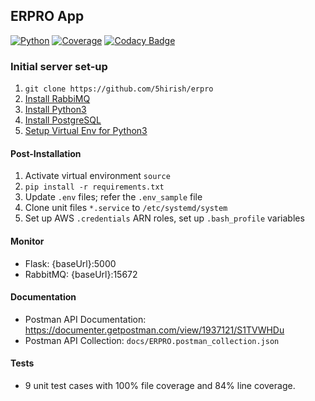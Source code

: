 ## ERPRO App
[![Python](https://img.shields.io/badge/python-3.4_3.5_3.6-blue.svg)]()
[![Coverage](https://img.shields.io/badge/coverage-84-green.svg)]()
[![Codacy Badge](https://api.codacy.com/project/badge/Grade/a700a69ec99c46d4a5bef0eb6f774d78)](https://www.codacy.com/app/5hirish/erpro?utm_source=github.com&amp;utm_medium=referral&amp;utm_content=5hirish/erpro&amp;utm_campaign=Badge_Grade)

### Initial server set-up
1.  `git clone https://github.com/5hirish/erpro`
2. [Install RabbiMQ](https://tecadmin.net/install-rabbitmq-server-on-ubuntu/)
3. [Install Python3](https://help.dreamhost.com/hc/en-us/articles/115000702772-Installing-a-custom-version-of-Python-3)
4.  [Install PostgreSQL](https://www.fullstackpython.com/blog/postgresql-python-3-psycopg2-ubuntu-1604.html)
5. [Setup Virtual Env for Python3](https://help.dreamhost.com/hc/en-us/articles/115000695551-Installing-and-using-virtualenv-with-Python-3)

#### Post-Installation

1) Activate virtual environment `source`
2) `pip install -r requirements.txt`
3) Update `.env` files; refer the `.env_sample` file
4) Clone unit files `*.service` to `/etc/systemd/system`
5) Set up AWS `.credentials` ARN roles, set up `.bash_profile` variables

#### Monitor
*   Flask: {baseUrl}:5000
*   RabbitMQ: {baseUrl}:15672

#### Documentation
*   Postman API Documentation: https://documenter.getpostman.com/view/1937121/S1TVWHDu
*   Postman API Collection: `docs/ERPRO.postman_collection.json`

#### Tests
*   9 unit test cases with 100% file coverage and 84% line coverage.